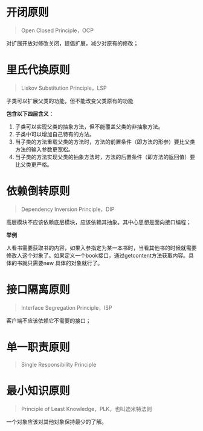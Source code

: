 # 开闭原则

> Open Closed Principle，OCP

对扩展开放对修改关闭，提倡扩展，减少对原有的修改；

# 里氏代换原则

> Liskov Substitution Principle，LSP

子类可以扩展父类的功能，但不能改变父类原有的功能

**包含以下四层含义**：

1. 子类可以实现父类的抽象方法，但不能覆盖父类的非抽象方法。
2. 子类中可以增加自己特有的方法。
3. 当子类的方法重载父类的方法时，方法的前置条件（即方法的形参）要比父类方法的输入参数更宽松。
4. 当子类的方法实现父类的抽象方法时，方法的后置条件（即方法的返回值）要比父类更严格。





# 依赖倒转原则

> Dependency Inversion Principle，DIP

高层模块不应该依赖底层模块，应该依赖其抽象。其中心思想是面向接口编程；

**举例**

​	人看书需要获取书的内容，如果入参指定为某一本书时，当看其他书的时候就需要修改人这个对象了。如果定义一个book接口，通过getcontent方法获取内容。具体的书就只需要new 具体的对象就行了。

# 接口隔离原则

> Interface Segregation Principle，ISP

客户端不应该依赖它不需要的接口；

# 单一职责原则

> Single Responsibility Principle



# 最小知识原则

> Principle of Least Knowledge，PLK，也叫迪米特法则

一个对象应该对其他对象保持最少的了解。